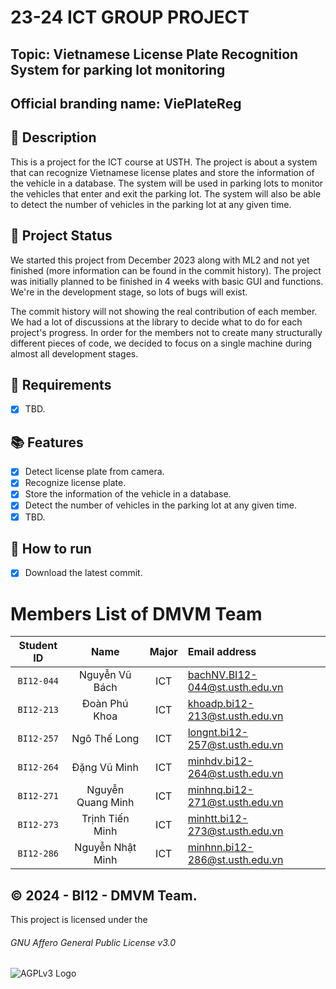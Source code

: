 # 23-24 ICT GROUP PROJECT
## Topic: Vietnamese License Plate Recognition System for parking lot monitoring
## Official branding name: ViePlateReg

## 📝 Description
This is a project for the ICT course at USTH. The project is about a system that can recognize Vietnamese license plates and store the information of the vehicle in a database. The system will be used in parking lots to monitor the vehicles that enter and exit the parking lot. The system will also be able to detect the number of vehicles in the parking lot at any given time.

## 📝 Project Status
We started this project from December 2023 along with ML2 and not yet finished (more information can be found in the commit history). The project was initially planned to be finished in 4 weeks with basic GUI and functions. We're in the development stage, so lots of bugs will exist.

The commit history will not showing the real contribution of each member. We had a lot of discussions at the library to decide what to do for each project's progress. 
In order for the members not to create many structurally different pieces of code, we decided to focus on a single machine during almost all development stages.

## 📝 Requirements
- [x] TBD.

## 📚 Features
- [x] Detect license plate from camera.
- [x] Recognize license plate.
- [x] Store the information of the vehicle in a database.
- [x] Detect the number of vehicles in the parking lot at any given time.
- [x] TBD.

## 📝 How to run
- [x] Download the latest commit.

# Members List of DMVM Team
|Student ID| Name | Major | Email address|
|:---:|:---:|:---:|:---|
|`BI12-044`|Nguyễn Vũ Bách|ICT|bachNV.BI12-044@st.usth.edu.vn|
|`BI12-213`|Đoàn Phú Khoa|ICT|khoadp.bi12-213@st.usth.edu.vn|
|`BI12-257`|Ngô Thế Long|ICT|longnt.bi12-257@st.usth.edu.vn|
|`BI12-264`|Đặng Vũ Minh|ICT|minhdv.bi12-264@st.usth.edu.vn|
|`BI12-271`|Nguyễn Quang Minh|ICT|minhnq.bi12-271@st.usth.edu.vn|
|`BI12-273`|Trịnh Tiến Minh|ICT|minhtt.bi12-273@st.usth.edu.vn|
|`BI12-286`|Nguyễn Nhật Minh|ICT|minhnn.bi12-286@st.usth.edu.vn|

## ©️ 2024 - BI12 - DMVM Team.
This project is licensed under the
###### GNU Affero General Public License v3.0
![AGPLv3 Logo](https://www.gnu.org/graphics/agplv3-155x51.png)